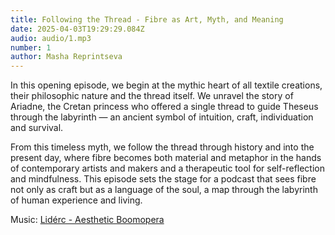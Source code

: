 ```yaml
---
title: Following the Thread - Fibre as Art, Myth, and Meaning
date: 2025-04-03T19:29:29.084Z
audio: audio/1.mp3
number: 1
author: Masha Reprintseva
---
```


In this opening episode, we begin at the mythic heart of all textile creations, their philosophic nature and the thread itself. We unravel the story of Ariadne, the Cretan princess who offered a single thread to guide Theseus through the labyrinth — an ancient symbol of intuition, craft, individuation and survival.

From this timeless myth, we follow the thread through history and into the present day, where fibre becomes both material and metaphor in the hands of contemporary artists and makers and a therapeutic tool for self-reflection and mindfulness. This episode sets the stage for a podcast that sees fibre not only as craft but as a language of the soul, a map through the labyrinth of human experience and living.

Music: [Lidérc - Aesthetic Boomopera](https://pixabay.com/music/beats-aesthetic-boomopera-podcast-lofi-lounge-intro-music-15s-seconds-149967/)
